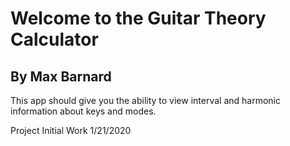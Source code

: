 # Welcome to the Guitar Theory Calculator

## By Max Barnard

This app should give you the ability to view interval and harmonic information about keys and modes. 

Project Initial Work 1/21/2020
